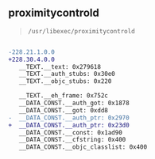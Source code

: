 ## proximitycontrold

> `/usr/libexec/proximitycontrold`

```diff

-228.21.1.0.0
+228.30.4.0.0
   __TEXT.__text: 0x279618
   __TEXT.__auth_stubs: 0x30e0
   __TEXT.__objc_stubs: 0x220

   __TEXT.__eh_frame: 0x752c
   __DATA_CONST.__auth_got: 0x1878
   __DATA_CONST.__got: 0xdd8
-  __DATA_CONST.__auth_ptr: 0x2970
+  __DATA_CONST.__auth_ptr: 0x23d0
   __DATA_CONST.__const: 0x1ad90
   __DATA_CONST.__cfstring: 0x400
   __DATA_CONST.__objc_classlist: 0x400

```
